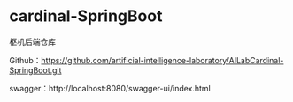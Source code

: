 # cardinal-SpringBoot
枢机后端仓库

Github：https://github.com/artificial-intelligence-laboratory/AILabCardinal-SpringBoot.git

swagger：http://localhost:8080/swagger-ui/index.html